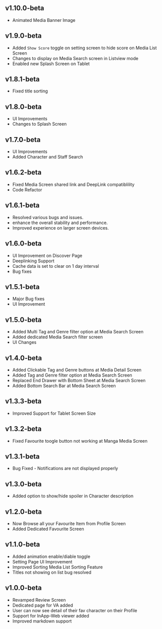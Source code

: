 ## v1.10.0-beta
- Animated Media Banner Image

## v1.9.0-beta
- Added `Show Score` toggle on setting screen to hide score on Media List Screen
- Changes to display on Media Search screen in Listview mode
- Enabled new Splash Screen on Tablet

## v1.8.1-beta
- Fixed title sorting

## v1.8.0-beta
- UI Improvements
- Changes to Splash Screen

## v1.7.0-beta
- UI Improvements
- Added Character and Staff Search
 
## v1.6.2-beta
- Fixed Media Screen shared link and DeepLink compatiblility
- Code Refactor

## v1.6.1-beta
- Resolved various bugs and issues.
- enhance the overall stability and performance.
- Improved experience on larger screen devices.

## v1.6.0-beta
- UI Improvement on Discover Page
- Deeplinking Support
- Cache data is set to clear on 1 day interval
- Bug fixes

## v1.5.1-beta
- Major Bug fixes
- UI Improvement

## v1.5.0-beta
- Added Multi Tag and Genre filter option at Media Search Screen
- Added dedicated Media Search filter screen
- UI Changes

## v1.4.0-beta
- Added Clickable Tag and Genre buttons at Media Detail Screen  
- Added Tag and Genre filter option at Media Search Screen  
- Replaced End Drawer with Bottom Sheet at Media Search Screen
- Added Bottom Search Bar at Media Search Screen 

## v1.3.3-beta
- Improved Support for Tablet Screen Size

## v1.3.2-beta
- Fixed Favourite toogle button not working at Manga Media Screen

## v1.3.1-beta
- Bug Fixed - Notifications are not displayed properly

## v1.3.0-beta
- Added option to show/hide spoiler in Character description

## v1.2.0-beta
- Now Browse all your Favourite Item from Profile Screen
- Added Dedicated Favourite Screen
  
## v1.1.0-beta
- Added animation enable/diable toggle
- Setting Page UI Improvement
- Improved Sorting Media List Sorting Feature
- Titles not showing on list bug resolved  
  
## v1.0.0-beta
- Revamped Review Screen
- Dedicated page for VA added
- User can now see detail of their fav character on their Profile 
- Support for InApp-Web viewer added
- Improved markdown support